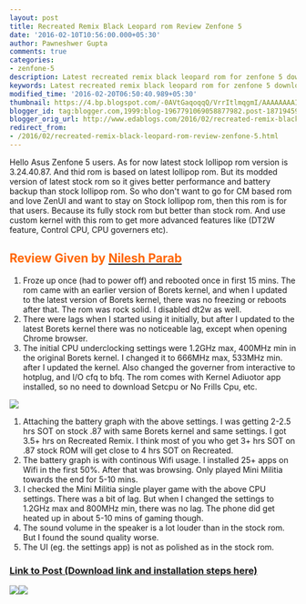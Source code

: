 ```yaml
---
layout: post
title: Recreated Remix Black Leopard rom Review Zenfone 5
date: '2016-02-10T10:56:00.000+05:30'
author: Pawneshwer Gupta
comments: true
categories:
- zenfone-5
description: Latest recreated remix black leopard rom for zenfone 5 download,recreated remix black leopard rom for zenfone 5,zenfone 5 custom rom,review
keywords: Latest recreated remix black leopard rom for zenfone 5 download,recreated remix black leopard rom for zenfone 5,zenfone 5 custom rom,review
modified_time: '2016-02-20T06:50:40.989+05:30'
thumbnail: https://4.bp.blogspot.com/-0AVtGaqoqqQ/VrrItlmqgmI/AAAAAAAAIP0/JAELd4PRnPg/s72-c/11222201_10207927674376921_6080005036448931266_o%2Bcopy.jpg
blogger_id: tag:blogger.com,1999:blog-1967791069058877982.post-1871945909068843799
blogger_orig_url: http://www.edablogs.com/2016/02/recreated-remix-black-leopard-rom-review-zenfone-5.html
redirect_from:
- /2016/02/recreated-remix-black-leopard-rom-review-zenfone-5.html
---
```


Hello Asus Zenfone 5 users. As for now latest stock lollipop rom version is <span id="mainzone_Download2_Repeater2_Repeater3_0_fileunit1_0_span_description_0">3.24.40.87</span>. And thid rom is based on latest lollipop rom. But its modded version of latest stock rom so it gives better performance and battery backup than stock lollipop rom. So who don't want to go for CM based rom and love ZenUI and want to stay on Stock lollipop rom, then this rom is for that users. Because its fully stock rom but better than stock rom. And use custom kernel with this rom to get more advanced features like (DT2W feature, Control CPU, CPU governers etc).

## <span style="color: #ff6600;">Review Given by [<span style="color: #ff6600;">Nilesh Parab</span>](https://www.facebook.com/nparab "Recreated Remix Black Leopard rom review")</span>

1.  Froze up once (had to power off) and rebooted once in first 15 mins. The rom came with an earlier version of Borets kernel, and when I updated to the latest version of Borets kernel, there was no freezing or reboots after that. The rom was rock solid. I disabled dt2w as well.
2.  There were lags when I started using it initially, but after I updated to the latest Borets kernel there was no noticea<span class="text_exposed_show">ble lag, except when opening Chrome browser.</span>
3.  The initial CPU underclocking settings were 1.2GHz max, 400MHz min in the original Borets kernel. I changed it to 666MHz max, 533MHz min. after I updated the kernel. Also changed the governer from interactive to hotplug, and I/O cfq to bfq. The rom comes with Kernel Adiuotor app installed, so no need to download Setcpu or No Frills Cpu, etc.

[![](https://2.bp.blogspot.com/-6fFtWB-5Aes/VrrIt-WdVjI/AAAAAAAAIP4/y4j3dNdK9AM/s1600/rr%2Bcopy.jpg)](https://2.bp.blogspot.com/-6fFtWB-5Aes/VrrIt-WdVjI/AAAAAAAAIP4/y4j3dNdK9AM/s1600/rr%2Bcopy.jpg)

1.  Attaching the battery graph with the above settings. I was getting 2-2.5 hrs SOT on stock .87 with same Borets kernel and same settings. I got 3.5+ hrs on Recreated Remix. I think most of you who get 3+ hrs SOT on .87 stock ROM will get close to 4 hrs SOT on Recreated.
2.  The battery graph is with continous Wifi usage. I installed 25+ apps on Wifi in the first 50%. After that was browsing. Only played Mini Militia towards the end for 5-10 mins.
3.  I checked the Mini Militia single player game with the above CPU settings. There was a bit of lag. But when I changed the settings to 1.2GHz max and 800MHz min, there was no lag. The phone did get heated up in about 5-10 mins of gaming though.
4.  The sound volume in the speaker is a lot louder than in the stock rom. But I found the sound quality worse.
5.  The UI (eg. the settings app) is not as polished as in the stock rom.

### [Link to Post (Download link and installation steps here)](http://forum.xda-developers.com/zenfone-5/orig-development/asus-5-0-2-recreated-remix-metamorfose-t3288097 "Recreated Remix Black Leopard rom")

[![](https://4.bp.blogspot.com/-0AVtGaqoqqQ/VrrItlmqgmI/AAAAAAAAIP0/JAELd4PRnPg/s320/11222201_10207927674376921_6080005036448931266_o%2Bcopy.jpg)](https://4.bp.blogspot.com/-0AVtGaqoqqQ/VrrItlmqgmI/AAAAAAAAIP0/JAELd4PRnPg/s1600/11222201_10207927674376921_6080005036448931266_o%2Bcopy.jpg)[![](https://3.bp.blogspot.com/-kkUIsHVHtl4/VrrIsBMYkWI/AAAAAAAAIPs/52SQaGbeGd8/s320/12640297_10207927674296919_1943772915812639916_o%2Bcopy.jpg)](https://3.bp.blogspot.com/-kkUIsHVHtl4/VrrIsBMYkWI/AAAAAAAAIPs/52SQaGbeGd8/s1600/12640297_10207927674296919_1943772915812639916_o%2Bcopy.jpg)